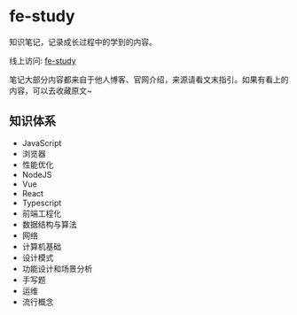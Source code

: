 # fe-study

知识笔记，记录成长过程中的学到的内容。

线上访问: [fe-study](http://vandvassily.cn/fe-study/)

笔记大部分内容都来自于他人博客、官网介绍，来源请看文末指引。如果有看上的内容，可以去收藏原文~

## 知识体系

- JavaScript
- 浏览器
- 性能优化
- NodeJS
- Vue
- React
- Typescript
- 前端工程化
- 数据结构与算法
- 网络
- 计算机基础
- 设计模式
- 功能设计和场景分析
- 手写题
- 运维
- 流行概念